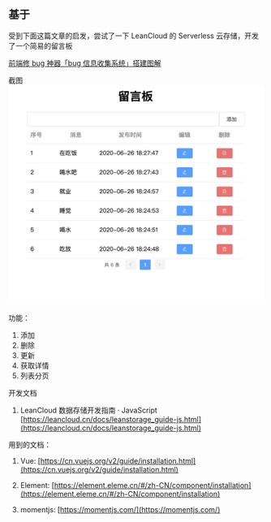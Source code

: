 ## 基于

受到下面这篇文章的启发，尝试了一下 LeanCloud 的 Serverless 云存储，开发了一个简易的留言板

[前端修 bug 神器「bug 信息收集系统」搭建图解](https://segmentfault.com/a/1190000017271720)

截图
![](img/main.png)

功能：

1. 添加
2. 删除
3. 更新
4. 获取详情
5. 列表分页

开发文档

1. LeanCloud 数据存储开发指南 · JavaScript [https://leancloud.cn/docs/leanstorage_guide-js.html](https://leancloud.cn/docs/leanstorage_guide-js.html)

用到的文档：

1. Vue: [https://cn.vuejs.org/v2/guide/installation.html](https://cn.vuejs.org/v2/guide/installation.html)

2. Element: [https://element.eleme.cn/#/zh-CN/component/installation](https://element.eleme.cn/#/zh-CN/component/installation)

3. momentjs: [https://momentjs.com/](https://momentjs.com/)
